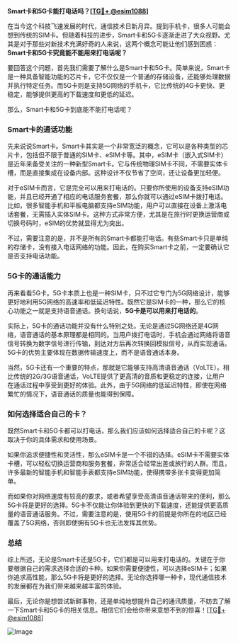 **Smart卡和5G卡能打电话吗？[[TG💪+ @esim1088](https://t.me/s/esim1088)]**

在当今这个科技飞速发展的时代，通信技术日新月异。提到手机卡，很多人可能会想到传统的SIM卡。但随着科技的进步，Smart卡和5G卡逐渐走进了大众视野。尤其是对于那些对新技术充满好奇的人来说，这两个概念可能让他们感到困惑：**Smart卡和5G卡究竟能不能用来打电话呢？**

要回答这个问题，首先我们需要了解什么是Smart卡和5G卡。简单来说，Smart卡是一种具备智能功能的芯片卡，它不仅仅是一个普通的存储设备，还能够处理数据并执行特定任务。而5G卡则是支持5G网络的手机卡，它比传统的4G卡更快、更稳定，能够提供更高的下载速度和更低的延迟。

那么，Smart卡和5G卡到底能不能打电话呢？

### Smart卡的通话功能

先来说说Smart卡。Smart卡其实是一个非常宽泛的概念，它可以是各种类型的芯片卡，包括但不限于普通的SIM卡、eSIM卡等。其中，eSIM卡（嵌入式SIM卡）是近年来备受关注的一种新型Smart卡。它与传统物理SIM卡不同，不需要实体卡槽，而是直接集成在设备内部。这种设计不仅节省了空间，还让设备更加轻便。

对于eSIM卡而言，它是完全可以用来打电话的。只要你所使用的设备支持eSIM功能，并且已经开通了相应的电话服务套餐，那么你就可以通过eSIM卡拨打电话。比如，很多智能手机和平板电脑都支持eSIM功能，用户可以直接在设备上激活电话套餐，无需插入实体SIM卡。这种方式非常方便，尤其是在旅行时更换运营商或切换号码时，eSIM的优势就显得尤为突出。

不过，需要注意的是，并不是所有的Smart卡都能打电话。有些Smart卡只是单纯的存储卡，没有接入电话网络的功能。因此，在购买Smart卡之前，一定要确认它是否支持电话功能。

### 5G卡的通话能力

再来看看5G卡。5G卡本质上也是一种SIM卡，只不过它专门为5G网络设计，能够更好地利用5G网络的高速率和低延迟特性。既然它是SIM卡的一种，那么它的核心功能之一就是支持语音通话。换句话说，**5G卡是可以用来打电话的**。

实际上，5G卡的通话功能并没有什么特别之处。无论是通过5G网络还是4G网络，语音通话的基本原理都是相同的。当用户拨打电话时，手机会通过网络将语音信号转换为数字信号进行传输，到达对方后再次转换回模拟信号，从而实现通话。5G卡的优势主要体现在数据传输速度上，而不是语音通话本身。

当然，5G卡还有一个重要的特点，那就是它能够支持高清语音通话（VoLTE）。相比传统的2G/3G语音通话，VoLTE提供了更高清的音质和更稳定的连接，让用户在通话过程中享受到更好的体验。此外，由于5G网络的低延迟特性，即使在网络繁忙的情况下，语音通话的质量也能得到保障。

### 如何选择适合自己的卡？

既然Smart卡和5G卡都可以打电话，那么我们应该如何选择适合自己的卡呢？这取决于你的具体需求和使用场景。

如果你追求便捷性和灵活性，那么eSIM卡是一个不错的选择。eSIM卡不需要实体卡槽，可以轻松切换运营商和服务套餐，非常适合经常出差或旅行的人群。而且，许多最新的智能手机和智能手表都支持eSIM功能，使得携带多张卡变得更加简单。

而如果你对网络速度有较高的要求，或者希望享受高清语音通话带来的便利，那么5G卡将是更好的选择。5G卡不仅能让你体验到更快的下载速度，还能提供更高质量的语音通话服务。不过，需要注意的是，使用5G卡的前提是你所在的地区已经覆盖了5G网络，否则即使拥有5G卡也无法发挥其优势。

### 总结

综上所述，无论是Smart卡还是5G卡，它们都是可以用来打电话的。关键在于你要根据自己的需求选择合适的卡种。如果你需要便捷性，可以选择eSIM卡；如果你追求高性能，那么5G卡将是更好的选择。无论你选择哪一种卡，现代通信技术的发展都在为我们带来越来越丰富的体验。

最后，无论你是想尝试新鲜事物，还是单纯地想提升自己的通讯质量，不妨去了解一下Smart卡和5G卡的相关信息。相信它们会给你带来意想不到的惊喜！[[TG💪+ @esim1088](https://t.me/s/esim1088)] 

![Image](https://i.postimg.cc/4NQfJmqS/Snipaste-2025-05-13-00-14-12.png)